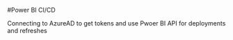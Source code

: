 #Power BI CI/CD

Connecting to AzureAD to get tokens and use Pwoer BI API for deployments and refreshes

